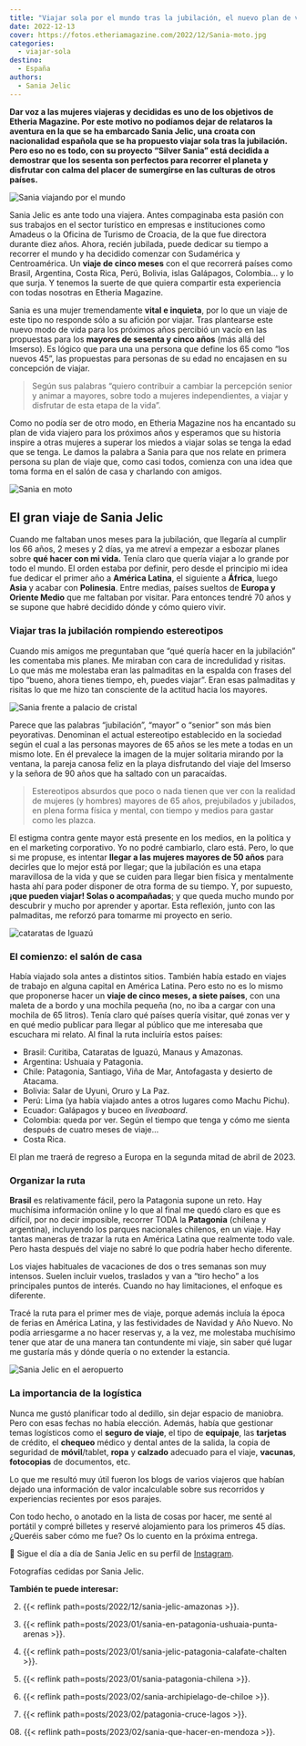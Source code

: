 ```yaml
---
title: "Viajar sola por el mundo tras la jubilación, el nuevo plan de vida de Sania Jelic"
date: 2022-12-13
cover: https://fotos.etheriamagazine.com/2022/12/Sania-moto.jpg
categories: 
  - viajar-sola
destino: 
  - España
authors: 
  - Sania Jelic
---
```


**Dar voz a las mujeres viajeras y decididas es uno de los objetivos de Etheria 
Magazine. Por este motivo no podíamos dejar de relataros la aventura en la que se ha 
embarcado Sania Jelic, una croata con nacionalidad española que se ha propuesto viajar 
sola tras la jubilación. Pero eso no es todo, con su proyecto “Silver Sania” está 
decidida a demostrar que los sesenta son perfectos para recorrer el planeta y disfrutar 
con calma del placer de sumergirse en las culturas de otros países.** 

![Sania viajando por el mundo](https://fotos.etheriamagazine.com/2022/12/sania-de-viaje.jpg "Sania Jelic viajando por el mundo.")

Sania Jelic es ante todo una viajera. Antes compaginaba esta pasión con sus trabajos en 
el sector turístico en empresas e instituciones como Amadeus o la Oficina de Turismo de 
Croacia, de la que fue directora durante diez años. Ahora, recién jubilada, puede 
dedicar su tiempo a recorrer el mundo y ha decidido comenzar con Sudamérica y 
Centroamérica. Un **viaje de cinco meses** con el que recorrerá países como Brasil, 
Argentina, Costa Rica, Perú, Bolivia, islas Galápagos, Colombia… y lo que surja. Y 
tenemos la suerte de que quiera compartir esta experiencia con todas nosotras en Etheria 
Magazine. 

Sania es una mujer tremendamente **vital e inquieta**, por lo que un viaje de este tipo 
no responde sólo a su afición por viajar. Tras plantearse este nuevo modo de vida para 
los próximos años percibió un vacío en las propuestas para los **mayores de sesenta y 
cinco años** (más allá del Imserso). Es lógico que para una una persona que define los 
65 como “los nuevos 45”, las propuestas para personas de su edad no encajasen en su 
concepción de viajar. 

> Según sus palabras “quiero contribuir a cambiar la percepción senior y animar a mayores, 
> sobre todo a mujeres independientes, a viajar y disfrutar de esta etapa de la vida”. 

Como no podía ser de otro modo, en Etheria Magazine nos ha encantado su plan de vida 
viajero para los próximos años y esperamos que su historia inspire a otras mujeres a 
superar los miedos a viajar solas se tenga la edad que se tenga. Le damos la palabra a 
Sania para que nos relate en primera persona su plan de viaje que, como casi todos, 
comienza con una idea que toma forma en el salón de casa y charlando con amigos. 

![Sania en moto](https://fotos.etheriamagazine.com/2022/12/Sania-moto.jpg "Sania disfruta de cada viaje que hace.")

## El gran viaje de Sania Jelic

Cuando me faltaban unos meses para la jubilación, que llegaría al cumplir los 66 años, 2 
meses y 2 días, ya me atreví a empezar a esbozar planes sobre **qué hacer con mi vida.** 
Tenía claro que quería viajar a lo grande por todo el mundo. El orden estaba por 
definir, pero desde el principio mi idea fue dedicar el primer año a **América Latina**, 
el siguiente a **África**, luego **Asia** y acabar con **Polinesia**. Entre medias, 
países sueltos de **Europa y Oriente Medio** que me faltaban por visitar. Para entonces 
tendré 70 años y se supone que habré decidido dónde y cómo quiero vivir. 

### Viajar tras la jubilación rompiendo estereotipos

Cuando mis amigos me preguntaban que “qué quería hacer en la jubilación” les comentaba 
mis planes. Me miraban con cara de incredulidad y risitas. Lo que más me molestaba eran 
las palmaditas en la espalda con frases del tipo “bueno, ahora tienes tiempo, eh, puedes 
viajar”. Eran esas palmaditas y risitas lo que me hizo tan consciente de la actitud 
hacia los mayores. 

![Sania frente a palacio de cristal](https://fotos.etheriamagazine.com/2022/12/Sania-lluvia.jpg "Sania está dispuesta a recorrer el mundo durante los próximos años viajando sola. Aquí en el Jardín Botánico de Curitiba.")

Parece que las palabras “jubilación”, “mayor” o “senior” son más bien peyorativas. 
Denominan el actual estereotipo establecido en la sociedad según el cual a las personas 
mayores de 65 años se les mete a todas en un mismo lote. En él prevalece la imagen de la 
mujer solitaria mirando por la ventana, la pareja canosa feliz en la playa disfrutando 
del viaje del Imserso y la señora de 90 años que ha saltado con un paracaídas. 

> Estereotipos absurdos que poco o nada tienen que ver con la realidad de mujeres (y 
> hombres) mayores de 65 años, prejubilados y jubilados, en plena forma física y mental, 
> con tiempo y medios para gastar como les plazca. 

El estigma contra gente mayor está presente en los medios, en la política y en el 
marketing corporativo. Yo no podré cambiarlo, claro está. Pero, lo que si me propuse, es 
intentar **llegar a las mujeres mayores de 50 años** para decirles que lo mejor está por 
llegar; que la jubilación es una etapa maravillosa de la vida y que se cuiden para 
llegar bien física y mentalmente hasta ahí para poder disponer de otra forma de su 
tiempo. Y, por supuesto, **¡que pueden viajar! Solas o acompañadas**; y que queda mucho 
mundo por descubrir y mucho por aprender y aportar. Esta reflexión, junto con las 
palmaditas, me reforzó para tomarme mi proyecto en serio. 

![cataratas de Iguazú](https://fotos.etheriamagazine.com/2022/12/Sania-iguazu.jpg "Las cataratas de Iguazú son una de sus primeras paradas de viaje.")

### El comienzo: el salón de casa

Había viajado sola antes a distintos sitios. También había estado en viajes de trabajo 
en alguna capital en América Latina. Pero esto no es lo mismo que proponerse hacer un 
**viaje de cinco meses, a siete países**, con una maleta de a bordo y una mochila 
pequeña (no, no iba a cargar con una mochila de 65 litros). Tenía claro qué países 
quería visitar, qué zonas ver y en qué medio publicar para llegar al público que me 
interesaba que escuchara mi relato. Al final la ruta incluiría estos países: 

- Brasil: Curitiba, Cataratas de Iguazú, Manaus y Amazonas.
- Argentina: Ushuaia y Patagonia.
- Chile: Patagonia, Santiago, Viña de Mar, Antofagasta y desierto de Atacama. 
- Bolivia: Salar de Uyuni, Oruro y La Paz.
- Perú: Lima (ya había viajado antes a otros lugares como Machu Pichu).
- Ecuador: Galápagos y buceo en _liveaboard_.
- Colombia: queda por ver. Según el tiempo que tenga y cómo me sienta después de cuatro meses de viaje…
- Costa Rica.

El plan me traerá de regreso a Europa en la segunda mitad de abril de 2023. 

### Organizar la ruta

**Brasil** es relativamente fácil, pero la Patagonia supone un reto. Hay muchísima 
información online y lo que al final me quedó claro es que es difícil, por no decir 
imposible, recorrer TODA la **Patagonia** (chilena y argentina), incluyendo los parques 
nacionales chilenos, en un viaje. Hay tantas maneras de trazar la ruta en América Latina 
que realmente todo vale. Pero hasta después del viaje no sabré lo que podría haber hecho 
diferente. 

Los viajes habituales de vacaciones de dos o tres semanas son muy intensos. Suelen 
incluir vuelos, traslados y van a “tiro hecho” a los principales puntos de interés. 
Cuando no hay limitaciones, el enfoque es diferente. 

Tracé la ruta para el primer mes de viaje, porque además incluía la época de ferias en 
América Latina, y las festividades de Navidad y Año Nuevo. No podía arriesgarme a no 
hacer reservas y, a la vez, me molestaba muchísimo tener que atar de una manera tan 
contundente mi viaje, sin saber qué lugar me gustaría más y dónde quería o no extender 
la estancia. 

![Sania Jelic en el aeropuerto](https://fotos.etheriamagazine.com/2022/12/Sania-aeropuerto.jpg "¿Me acompañáis en esta aventura?")

### La importancia de la logística

Nunca me gustó planificar todo al dedillo, sin dejar espacio de maniobra. Pero con esas 
fechas no había elección. Además, había que gestionar temas logísticos como el **seguro 
de viaje**, el tipo de **equipaje**, las **tarjetas** de crédito, el **chequeo** médico 
y dental antes de la salida, la copia de seguridad de **móvil**/tablet, **ropa** y 
**calzado** adecuado para el viaje, **vacunas**, **fotocopias** de documentos, etc. 

Lo que me resultó muy útil fueron los blogs de varios viajeros que habían dejado una 
información de valor incalculable sobre sus recorridos y experiencias recientes por esos 
parajes. 

Con todo hecho, o anotado en la lista de cosas por hacer, me senté al portátil y compré 
billetes y reservé alojamiento para los primeros 45 días. ¿Queréis saber cómo me fue? Os 
lo cuento en la próxima entrega. 

📌 Sigue el día a día de Sania Jelic en su perfil de 
[Instagram](https://www.instagram.com/sania.jelic/). 

Fotografías cedidas por Sania Jelic. 

**También te puede interesar:** 

02. {{< reflink path=posts/2022/12/sania-jelic-amazonas >}}. 

03. {{< reflink path=posts/2023/01/sania-en-patagonia-ushuaia-punta-arenas >}}. 

04. {{< reflink path=posts/2023/01/sania-jelic-patagonia-calafate-chalten >}}. 

05. {{< reflink path=posts/2023/01/sania-patagonia-chilena >}}. 

06. {{< reflink path=posts/2023/02/sania-archipielago-de-chiloe >}}. 

07. {{< reflink path=posts/2023/02/patagonia-cruce-lagos >}}. 

08\. {{< reflink path=posts/2023/02/sania-que-hacer-en-mendoza >}}.
